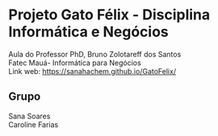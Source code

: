 # Projeto Gato Félix - Disciplina Informática e Negócios
Aula do Professor PhD, Bruno Zolotareff dos Santos <br>
Fatec Mauá- Informática para Negócios 
<br>
Link web: https://sanahachem.github.io/GatoFelix/
<br>
## Grupo

Sana Soares <br>
Caroline Farias
